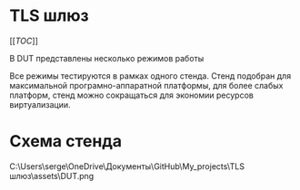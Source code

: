 # TLS шлюз
[[_TOC_]]

В DUT представлены несколько режимов работы

Все режимы тестируются в рамках одного стенда. Стенд подобран для максимальной програмно-аппаратной платформы, для более слабых платформ, стенд можно сокращаться для экономии ресурсов виртуализации.
# Схема стенда
C:\Users\serge\OneDrive\Документы\GitHub\My_projects\TLS шлюз\assets\DUT.png